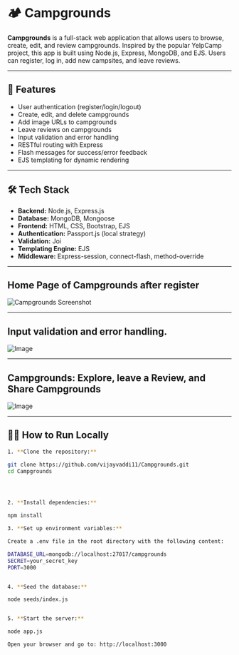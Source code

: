# 🏕️ Campgrounds

**Campgrounds** is a full-stack web application that allows users to browse, create, edit, and review campgrounds. Inspired by the popular YelpCamp project, this app is built using Node.js, Express, MongoDB, and EJS. Users can register, log in, add new campsites, and leave reviews.

---

## 🚀 Features 

- User authentication (register/login/logout)
- Create, edit, and delete campgrounds
- Add image URLs to campgrounds
- Leave reviews on campgrounds
- Input validation and error handling
- RESTful routing with Express
- Flash messages for success/error feedback
- EJS templating for dynamic rendering

---

## 🛠️ Tech Stack

- **Backend:** Node.js, Express.js
- **Database:** MongoDB, Mongoose
- **Frontend:** HTML, CSS, Bootstrap, EJS
- **Authentication:** Passport.js (local strategy)
- **Validation:** Joi
- **Templating Engine:** EJS
- **Middleware:** Express-session, connect-flash, method-override

---
## Home Page of Campgrounds after register
![Campgrounds Screenshot](https://res.cloudinary.com/vijayvaddi/image/upload/v1749043076/dltwdtesck9f5bpykrbp.png)



---
## Input validation and error handling.
![Image](https://res.cloudinary.com/vijayvaddi/image/upload/v1749043067/shbaavlq0lkuxum9mfwk.png)


---
## Campgrounds: Explore, leave a Review, and Share Campgrounds
![Image](https://res.cloudinary.com/vijayvaddi/image/upload/v1749043057/izguqj5q61h4wr4h6rmu.png)



---

## 🧑‍💻 How to Run Locally


```bash
1. **Clone the repository:**

git clone https://github.com/vijayvaddi11/Campgrounds.git
cd Campgrounds




2. **Install dependencies:**

npm install

3. **Set up environment variables:**

Create a .env file in the root directory with the following content:

DATABASE_URL=mongodb://localhost:27017/campgrounds
SECRET=your_secret_key
PORT=3000


4. **Seed the database:**

node seeds/index.js


5. **Start the server:**

node app.js

Open your browser and go to: http://localhost:3000